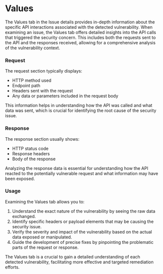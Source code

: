 # Values

The Values tab in the Issue details provides in-depth information about the specific API interactions associated with the detected vulnerability. When examining an issue, the Values tab offers detailed insights into the API calls that triggered the security concern. This includes both the requests sent to the API and the responses received, allowing for a comprehensive analysis of the vulnerability context.

### Request

The request section typically displays:

* HTTP method used
* Endpoint path
* Headers sent with the request
* Any data or parameters included in the request body

This information helps in understanding how the API was called and what data was sent, which is crucial for identifying the root cause of the security issue.

### Response

The response section usually shows:

* HTTP status code
* Response headers
* Body of the response

Analyzing the response data is essential for understanding how the API reacted to the potentially vulnerable request and what information may have been exposed.

### Usage

Examining the Values tab allows you to:

1. Understand the exact nature of the vulnerability by seeing the raw data exchanged.
2. Identify specific headers or payload elements that may be causing the security issue.
3. Verify the severity and impact of the vulnerability based on the actual data exposed or manipulated.
4. Guide the development of precise fixes by pinpointing the problematic parts of the request or response.

The Values tab is a crucial to gain a detailed understanding of each detected vulnerability, facilitating more effective and targeted remediation efforts.
